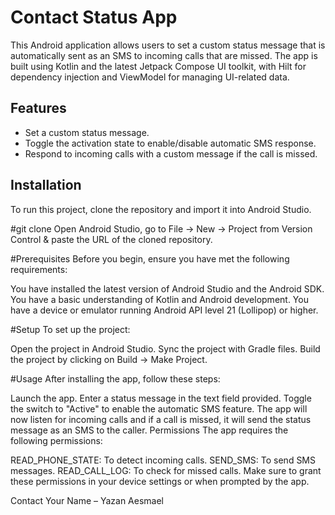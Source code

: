 # Contact Status App

This Android application allows users to set a custom status message that is automatically sent as an SMS to incoming calls that are missed. The app is built using Kotlin and the latest Jetpack Compose UI toolkit, with Hilt for dependency injection and ViewModel for managing UI-related data.

## Features

- Set a custom status message.
- Toggle the activation state to enable/disable automatic SMS response.
- Respond to incoming calls with a custom message if the call is missed.

## Installation

To run this project, clone the repository and import it into Android Studio.

#git clone 
Open Android Studio, go to File -> New -> Project from Version Control & paste the URL of the cloned repository.

#Prerequisites
Before you begin, ensure you have met the following requirements:

You have installed the latest version of Android Studio and the Android SDK.
You have a basic understanding of Kotlin and Android development.
You have a device or emulator running Android API level 21 (Lollipop) or higher.

#Setup
To set up the project:

Open the project in Android Studio.
Sync the project with Gradle files.
Build the project by clicking on Build -> Make Project.

#Usage
After installing the app, follow these steps:

Launch the app.
Enter a status message in the text field provided.
Toggle the switch to "Active" to enable the automatic SMS feature.
The app will now listen for incoming calls and if a call is missed, it will send the status message as an SMS to the caller.
Permissions
The app requires the following permissions:

READ_PHONE_STATE: To detect incoming calls.
SEND_SMS: To send SMS messages.
READ_CALL_LOG: To check for missed calls.
Make sure to grant these permissions in your device settings or when prompted by the app.

Contact
Your Name – Yazan Aesmael
